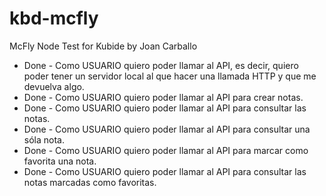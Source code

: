 # kbd-mcfly

McFly Node Test for Kubide by Joan Carballo

- Done - Como USUARIO quiero poder llamar al API, es decir, quiero poder tener un servidor local al que hacer una llamada HTTP y que me devuelva algo.
- Done - Como USUARIO quiero poder llamar al API para crear notas.
- Done - Como USUARIO quiero poder llamar al API para consultar las notas.
- Done - Como USUARIO quiero poder llamar al API para consultar una sóla nota.
- Done - Como USUARIO quiero poder llamar al API para marcar como favorita una nota.
- Done - Como USUARIO quiero poder llamar al API para consultar las notas marcadas como favoritas.
